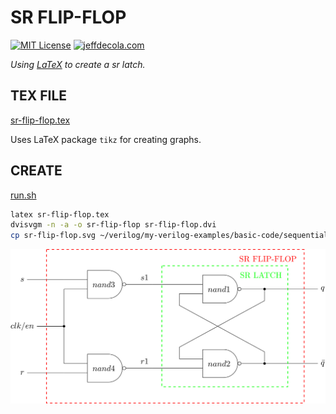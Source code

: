 # SR FLIP-FLOP

[![MIT License](http://img.shields.io/:license-mit-blue.svg)](http://jeffdecola.mit-license.org)
[![jeffdecola.com](https://img.shields.io/badge/website-jeffdecola.com-blue)](https://jeffdecola.com)

_Using
[LaTeX](https://github.com/JeffDeCola/my-cheat-sheets/tree/master/software/development/languages/latex-cheat-sheet/)
to create a sr latch._

## TEX FILE

[sr-flip-flop.tex](https://github.com/JeffDeCola/my-latex-renders/blob/master/mathematics/applied/electrical-engineering/sequential-logic/sr-flip-flop/sr-flip-flop.tex)

Uses LaTeX package `tikz` for creating graphs.

## CREATE

[run.sh](https://github.com/JeffDeCola/my-latex-renders/blob/master/mathematics/applied/electrical-engineering/sequential-logic/sr-flip-flop/run.sh)

```bash
latex sr-flip-flop.tex
dvisvgm -n -a -o sr-flip-flop sr-flip-flop.dvi
cp sr-flip-flop.svg ~/verilog/my-verilog-examples/basic-code/sequential-logic/sr_flip_flop/svgs/.
```

<p align="center">
    <img src="sr-flip-flop.svg"
    align="middle"
</p>
